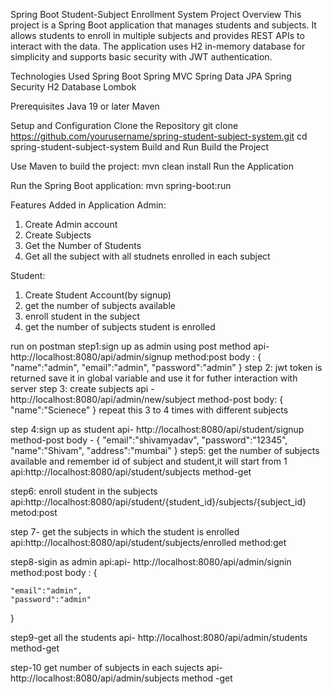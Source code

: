 Spring Boot Student-Subject Enrollment System
Project Overview
This project is a Spring Boot application that manages students and subjects. It allows students to enroll in multiple subjects and provides REST APIs to interact with the data. The application uses H2 in-memory database for simplicity and supports basic security with JWT authentication.

Technologies Used
Spring Boot
Spring MVC
Spring Data JPA
Spring Security
H2 Database
Lombok

Prerequisites
Java 19 or later
Maven

Setup and Configuration
Clone the Repository
git clone https://github.com/yourusername/spring-student-subject-system.git
cd spring-student-subject-system
Build and Run
Build the Project

Use Maven to build the project:
mvn clean install
Run the Application

Run the Spring Boot application:
mvn spring-boot:run


Features Added in Application
Admin:
1. Create Admin account
2. Create Subjects 
3. Get the Number of Students
4. Get all the subject with all studnets enrolled in each subject
   
Student:
1. Create Student Account(by signup)
2. get the number of subjects available
3. enroll student in the subject
4. get the number of subjects student is enrolled

run on postman 
step1:sign up as admin using post method 
api- http://localhost:8080/api/admin/signup
method:post
 body : {
    "name":"admin",
    "email":"admin",
    "password":"admin"
}
step 2: jwt token is returned save it in global variable and use it for futher interaction with server
step 3: create subjects 
api - http://localhost:8080/api/admin/new/subject
method-post
body:
    {
  "name":"Scienece"
}
repeat this 3 to 4 times with different subjects

step 4:sign up as student
api- http://localhost:8080/api/student/signup
method-post
body -
{
    "email":"shivamyadav",
    "password":"12345",
    "name":"Shivam",
    "address":"mumbai"
}
step5: get the number of subjects available and remember id of subject and student,it will start from 1
api:http://localhost:8080/api/student/subjects
method-get

step6: enroll student in the subjects
api:http://localhost:8080/api/student/{student_id}/subjects/{subject_id}
metod:post

step 7- get the subjects in which the student is enrolled
api:http://localhost:8080/api/student/subjects/enrolled
method:get

step8-sigin as admin 
api:api- http://localhost:8080/api/admin/signin
method:post
 body : {
    
    "email":"admin",
    "password":"admin"
}

step9-get all the students
api-
http://localhost:8080/api/admin/students
method-get

step-10 get number of subjects in each sujects
api- http://localhost:8080/api/admin/subjects
method -get




